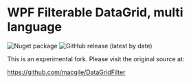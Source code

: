 # WPF Filterable DataGrid, multi language

<!--
![GitHub release (latest by date)](https://img.shields.io/github/v/release/macgile/DataGridFilter)
-->

![Nuget package](https://img.shields.io/nuget/v/FilterDataGrid)
![GitHub release (latest by date)](https://img.shields.io/github/v/release/macgile/DataGridFilter?include_prereleases)  

This is an experimental fork. Please visit the original source at:

<a href='https://github.com/macgile/DataGridFilter'>https://github.com/macgile/DataGridFilter</a>

